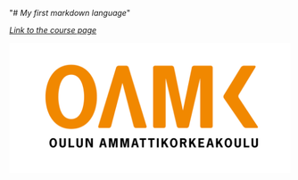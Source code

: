 "# *My first markdown language*"


[*Link to the course page*](https://tl.oamk.fi/cloudservices/)


![alt text](media\Toimistokayttoon_Suomeksi-06.png "OAMK Logo")